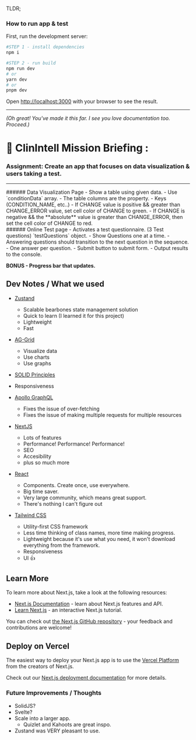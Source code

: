 TLDR;

### How to run app & test

First, run the development server:

```bash
#STEP 1 - install dependencies
npm i
```

```bash
#STEP 2 - run build
npm run dev
# or
yarn dev
# or
pnpm dev
```

Open [http://localhost:3000](http://localhost:3000) with your browser to see the result.

<hr>

_(Oh great! You've made it this far. I see you love documentation too. Proceed.)_

# 🥷 ClinIntell Mission Briefing :

### Assignment: Create an app that focuses on data visualization & users taking a test.

<hr>
###### Data Visualization Page - Show a table using given data.
  - Use `conditionData` array.
  - The table columns are the property.
  - Keys (CONDITION_NAME, etc..)
  - If CHANGE value is positive && greater than CHANGE_ERROR value, set cell color of CHANGE to green.
  - If CHANGE is negative && the **absolute** value is greater than CHANGE_ERROR, then set the cell color of CHANGE to red.
<br>
###### Online Test page - Activates a test questionnaire. (3 Test questions) `testQuestions` object.
  - Show Questions one at a time.
  - Answering questions should transition to the next question in the
   sequence.
  - One answer per question. 
  - Submit button to submit form.
  - Output results to the console.
  
  **BONUS - Progress bar that updates.**

## Dev Notes / What we used

- [Zustand](https://docs.pmnd.rs/zustand/getting-started/introduction)
  - Scalable bearbones state management solution
  - Quick to learn (I learned it for this project)
  - Lightweight
  - Fast
- [AG-Grid](https://www.ag-grid.com/react-data-grid/getting-started/)
  - Visualize data
  - Use charts
  - Use graphs
- [SOLID Principles](https://www.youtube.com/watch?v=MSq_DCRxOxw&t=27s)
- Responsiveness

- [Apollo GraphQL](https://www.apollographql.com/)
  - Fixes the issue of over-fetching
  - Fixes the issue of making multiple requests for multiple resources
- [NextJS](https://nextjs.org/)
  - Lots of features
  - Performance! Performance! Performance!
  - SEO
  - Accesibility
  - plus so much more
- [React](https://reactjs.org/)
  - Components. Create once, use everywhere.
  - Big time saver.
  - Very large community, which means great support.
  - There's nothing I can't figure out
- [Tailwind CSS](https://tailwindcss.com/docs/installation)
  - Utility-first CSS framework
  - Less time thinking of class names, more time making progress.
  - Lightweight because it's use what you need, it won't download everything from the framework.
  - Responsiveness
  - UI 👍

## Learn More

To learn more about Next.js, take a look at the following resources:

- [Next.js Documentation](https://nextjs.org/docs) - learn about Next.js features and API.
- [Learn Next.js](https://nextjs.org/learn) - an interactive Next.js tutorial.

You can check out [the Next.js GitHub repository](https://github.com/vercel/next.js/) - your feedback and contributions are welcome!

## Deploy on Vercel

The easiest way to deploy your Next.js app is to use the [Vercel Platform](https://vercel.com/new?utm_medium=default-template&filter=next.js&utm_source=create-next-app&utm_campaign=create-next-app-readme) from the creators of Next.js.

Check out our [Next.js deployment documentation](https://nextjs.org/docs/deployment) for more details.

### Future Improvements / Thoughts

- SolidJS?
- Svelte?
- Scale into a larger app.
  - Quizlet and Kahoots are great inspo.
- Zustand was VERY pleasant to use.
